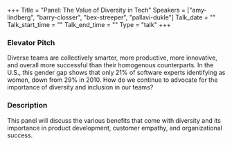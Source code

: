 +++
Title = "Panel: The Value of Diversity in Tech"
Speakers = ["amy-lindberg", "barry-closser", "bex-streeper", "pallavi-dukle"]
Talk_date = ""
Talk_start_time = ""
Talk_end_time = ""
Type = "talk"
+++

### Elevator Pitch

Diverse teams are collectively smarter, more productive, more innovative, and overall more successful than their homogenous counterparts. In the U.S., this gender gap shows that only 21% of software experts identifying as women, down from 29% in 2010. How do we continue to advocate for the importance of diversity and inclusion in our teams?

### Description

This panel will discuss the various benefits that come with diversity and its importance in product development, customer empathy, and organizational success. 